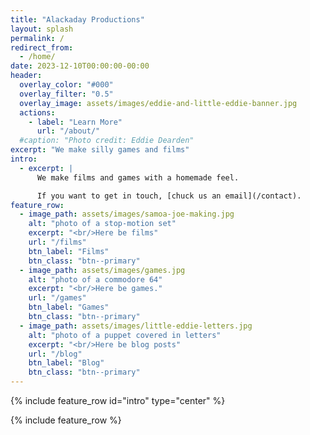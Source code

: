 ```yaml
---
title: "Alackaday Productions"
layout: splash
permalink: /
redirect_from:
  - /home/
date: 2023-12-10T00:00:00-00:00
header:
  overlay_color: "#000"
  overlay_filter: "0.5"
  overlay_image: assets/images/eddie-and-little-eddie-banner.jpg
  actions:
    - label: "Learn More"
      url: "/about/"
  #caption: "Photo credit: Eddie Dearden"
excerpt: "We make silly games and films"
intro:
  - excerpt: |
      We make films and games with a homemade feel.

      If you want to get in touch, [chuck us an email](/contact).
feature_row:
  - image_path: assets/images/samoa-joe-making.jpg
    alt: "photo of a stop-motion set"
    excerpt: "<br/>Here be films"
    url: "/films"
    btn_label: "Films"
    btn_class: "btn--primary"
  - image_path: assets/images/games.jpg
    alt: "photo of a commodore 64"
    excerpt: "<br/>Here be games."
    url: "/games"
    btn_label: "Games"
    btn_class: "btn--primary"
  - image_path: assets/images/little-eddie-letters.jpg
    alt: "photo of a puppet covered in letters"
    excerpt: "<br/>Here be blog posts"
    url: "/blog"
    btn_label: "Blog"
    btn_class: "btn--primary"
---
```


{% include feature_row id="intro" type="center" %}

{% include feature_row %}
